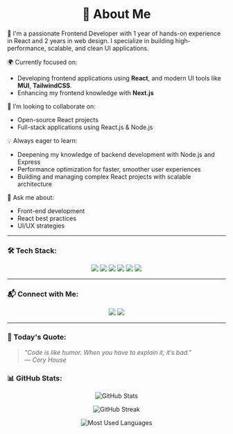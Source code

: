 <h1 align="center">💫 About Me</h1>

🚀 I'm a passionate Frontend Developer with 1 year of hands-on experience in React and 2 years in web design. I specialize in building high-performance, scalable, and clean UI applications.

🌍 Currently focused on:
- Developing frontend applications using **React**, and modern UI tools like **MUI**, **TailwindCSS**.
- Enhancing my frontend knowledge with **Next.js**

🤝 I’m looking to collaborate on:
- Open-source React projects
- Full-stack applications using React.js & Node.js

💡 Always eager to learn:
- Deepening my knowledge of backend development with Node.js and Express
- Performance optimization for faster, smoother user experiences
- Building and managing complex React projects with scalable architecture

💬 Ask me about:
- Front-end development
- React best practices
- UI/UX strategies

---

### 🛠 Tech Stack:

<p align="center">
  <img src="https://img.shields.io/badge/React-20232A?style=for-the-badge&logo=react&logoColor=61DAFB" />
  <img src="https://img.shields.io/badge/JavaScript-F7DF1E?style=for-the-badge&logo=javascript&logoColor=black" />
  <img src="https://img.shields.io/badge/Redux-764ABC?style=for-the-badge&logo=redux&logoColor=white" />
  <img src="https://img.shields.io/badge/HTML5-E34F26?style=for-the-badge&logo=html5&logoColor=white" />
  <img src="https://img.shields.io/badge/TailwindCSS-06B6D4?style=for-the-badge&logo=tailwindcss&logoColor=white" />
  <img src="https://img.shields.io/badge/MUI-007FFF?style=for-the-badge&logo=mui&logoColor=white" />
</p>

---

### 📬 Connect with Me:

<p align="center">
  <a href="https://instagram.com/mamad__sheykhi"><img src="https://img.shields.io/badge/Instagram-E4405F?style=for-the-badge&logo=instagram&logoColor=white" /></a>
  <a href="mailto:mmdbazooka@gmail.com"><img src="https://img.shields.io/badge/Email-D14836?style=for-the-badge&logo=gmail&logoColor=white" /></a>
</p>

---

### 📌 Today's Quote:

> *"Code is like humor. When you have to explain it, it’s bad."*  
> — *Cory House*

### 📊 GitHub Stats:

<p align="center">
  <img src="https://github-readme-stats.vercel.app/api?username=mmdbazooka&show_icons=true&theme=merko" alt="GitHub Stats" />
</p>

<p align="center">
  <img src="https://github-readme-streak-stats.herokuapp.com/?user=mmdbazooka&theme=merko" alt="GitHub Streak" />
</p>

<p align="center">
  <img src="https://github-readme-stats.vercel.app/api/top-langs/?username=mmdbazooka&layout=compact&theme=merko" alt="Most Used Languages" />
</p>
